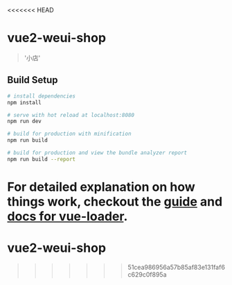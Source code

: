 <<<<<<< HEAD
# vue2-weui-shop

> '小店'

## Build Setup

``` bash
# install dependencies
npm install

# serve with hot reload at localhost:8080
npm run dev

# build for production with minification
npm run build

# build for production and view the bundle analyzer report
npm run build --report
```

For detailed explanation on how things work, checkout the [guide](http://vuejs-templates.github.io/webpack/) and [docs for vue-loader](http://vuejs.github.io/vue-loader).
=======
# vue2-weui-shop
>>>>>>> 51cea986956a57b85af83e131faf6c629c0f895a
